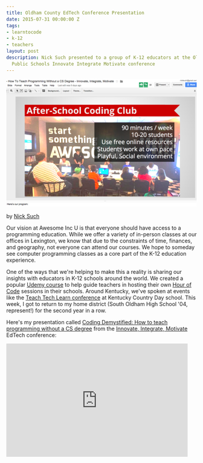 ```yaml
---
title: Oldham County EdTech Conference Presentation
date: 2015-07-31 00:00:00 Z
tags:
- learntocode
- k-12
- teachers
layout: post
description: Nick Such presented to a group of K-12 educators at the Oldham County
  Public Schools Innovate Integrate Motivate conference
---
```


![Slides from Coding Demystified presentation](/img/blog/oldham-coding-presentation.png)

by [Nick Such](https://plus.google.com/+NickSuch/)

Our vision at Awesome Inc U is that everyone should have access to a programming education. While we offer a variety of in-person classes at our offices in Lexington, we know that due to the constraints of time, finances, and geography, not everyone can attend our courses. We hope to someday see computer programming classes as a core part of the K-12 education experience.

<!--more-->

One of the ways that we're helping to make this a reality is sharing our insights with educators in K-12 schools around the world. We created a popular [Udemy course](http://udemy.com/hourofcode/) to help guide teachers in hosting their own [Hour of Code](http://www.awesomeincu.com/hourofcode/) sessions in their schools. Around Kentucky, we've spoken at events like the [Teach Tech Learn conference](https://twitter.com/AeroSuch/status/611971891549442048) at Kentucky Country Day school. This week, I got to return to my home district (South Oldham High School '04, represent!) for the second year in a row.

Here's my presentation called [Coding Demystified: How to teach programming without a CS degree](http://bit.ly/codeoc15) from the [Innovate, Integrate, Motivate](http://summeredtechpd.wordpress.com) EdTech conference:

<iframe src="https://docs.google.com/presentation/d/1Uz-Cjit_eKTAAOa9hio5hLkOw_rp-JZZpZ4VBX0uZZM/embed?start=false&loop=false&delayms=3000" style="border-width:0;" width="480" height="299" allowfullscreen="true" mozallowfullscreen="true" webkitallowfullscreen="true"></iframe>